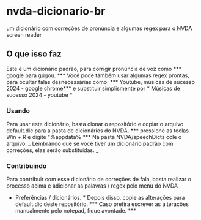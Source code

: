 # nvda-dicionario-br
um dicionário com correções de pronúncia e algumas regex  para o NVDA screen reader
## O que isso faz
  Este é um dicionário padrão, para corrigir pronúncia de voz como *** google para gúgou. ***
Você pode também usar algumas regex prontas, para ocultar falas desnecessárias como: *** Youtube, músicas de sucesso 2024 - google chrome*** e substituir simplismente por * Músicas de sucesso 2024 - youtube *
### Usando
  Para usar este dicionário, basta clonar o repositório e copiar o arquivo default.dic para a pasta de dicionários do NVDA.
*** pressione as teclas Win + R e digite "%appdata% ***
Na pasta NVDA/speechDicts cole o arquivo.
_ Lembrando que se você tiver um dicionário padrão com correções, elas serão substituídas. _
### Contribuindo
  Para contribuir com esse dicionário de correções de fala, basta realizar o processo acima e adicionar as palavras / regex pelo menu do NVDA
* Preferências / dicionários. *
Depois disso, copie as alterações para default.dic deste repositório.
*** Caso prefira escrever as alterações manualmente pelo notepad, fique avontade. ***
